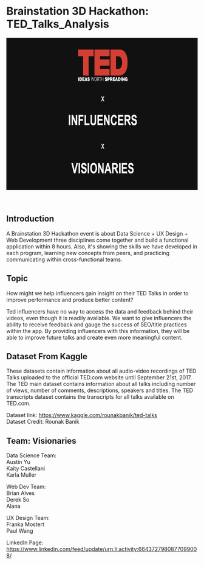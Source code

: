# Brainstation 3D Hackathon: TED_Talks_Analysis

<p align="center">
 <img src="A1.jpg" width="700" height="400">
</p> <br>

## Introduction 
A Brainstation 3D Hackathon event is about Data Science + UX Design + Web Development three disciplines come together and build a functional application within 8 hours. Also, it's showing the skills we have developed in each program, learning new concepts from peers, and practicing communicating within cross-functional teams.

## Topic
How might we help influencers gain insight on their TED Talks in order to improve performance and produce better content?

Ted influencers have no way to access the data and feedback behind their videos, even though it is readily available. We want to give influencers the ability to receive feedback and gauge the success of SEO/title practices within the app. By providing influencers with this information, they will be able to improve future talks and create even more meaningful content. 

## Dataset From Kaggle 
These datasets contain information about all audio-video recordings of TED Talks uploaded to the official TED.com website until September 21st, 2017. The TED main dataset contains information about all talks including number of views, number of comments, descriptions, speakers and titles. The TED transcripts dataset contains the transcripts for all talks available on TED.com.

Dataset link: https://www.kaggle.com/rounakbanik/ted-talks <br>
Dataset Credit: Rounak Banik

## Team: Visionaries
Data Science Team: <br>
Austin Yu <br>
Kaity Castellani <br>
Karla Muller <br>

Web Dev Team: <br>
Brian Alves <br>
Derek So <br>
Alana <br>

UX Design Team: <br>
Franka Mostert <br>
Paul Wang <br>

LinkedIn Page: https://www.linkedin.com/feed/update/urn:li:activity:6643727980877099008/
